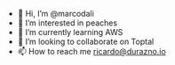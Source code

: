 - 👋 Hi, I’m @marcodali
- 👀 I’m interested in peaches
- 🌱 I’m currently learning AWS
- 💞️ I’m looking to collaborate on Toptal
- 📫 How to reach me ricardo@durazno.io
